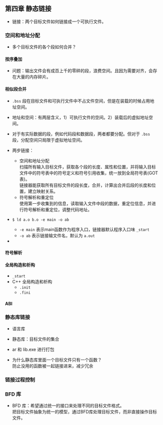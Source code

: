 ## 第四章 静态链接

- 链接：两个目标文件如何链接成一个可执行文件。

### 空间和地址分配

- 多个目标文件的各个段如何合并？

#### 按序叠加
- 问题：输出文件会有成百上千的零碎的段，浪费空间。且因为需要对齐，会存在大量的内存碎片。

#### 相似段合并
- `.bss` 段在目标文件和可执行文件中不占文件空间，但是在装载的时候占用地址空间。
- 地址和空间：有两层含义，1）可执行文件的空间。2）装载后的虚拟地址空间。
- 对于有实际数据的段，例如代码段和数据段，两者都要分配。但对于 `.bss` 段，分配空间只局限于虚拟地址空间。

- 两步链接：
    - 空间和地址分配  
    扫描所有输入目标文件，获取各个段的长度、属性和位置，并将输入目标文件中的符号表中的符号定义和符号引用收集，统一放到全局符号表(GOT表)。  
    链接器能获取所有目标文件的段长度，合并，计算出合并后段的长度和位置，建立映射关系。
    - 符号解析和重定位  
    使用第一步收集到的信息，读取输入文件中段的数据，重定位信息，并进行符号解析和重定位，调整代码地址。

- `$ ld a.o b.o -e main -o ab`  
    - `-e main` 表示main函数作为程序入口，链接器默认程序入口味 `_start`
    - `-o ab` 表示链接输文件名，默认为 `a.out`

- 

#### 符号解析

#### 全局构造和析构
- `_start`
- C++ 全局构造和析构
    - `.init`
    - `.fini`

#### ABI

### 静态库链接
- 语言库
- 静态库：目标文件的集合
- ar 和 lib.exe 进行打包

- 为什么静态库里面一个目标文件只有一个函数？  
防止没用的函数被一起链接进来，减少冗余

### 链接过程控制

### BFD 库
- BFD 库：希望通过统一的接口来处理不同的目标文件格式。  
把目标文件抽象为统一的模型，通过BFD库处理目标文件，而非直接操作目标文件。